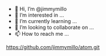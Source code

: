 - 👋 Hi, I’m @jimmymillo
- 👀 I’m interested in ...
- 🌱 I’m currently learning ...
- 💞️ I’m looking to collaborate on ...
- 📫 How to reach me ...

<!---
jimmymillo/jimmymillo is a ✨ special ✨ repository because its `README.md` (this file) appears on your GitHub profile.

You can click the Preview link to take a look at your changes.
--->
https://github.com/jimmymillo/atom.git
